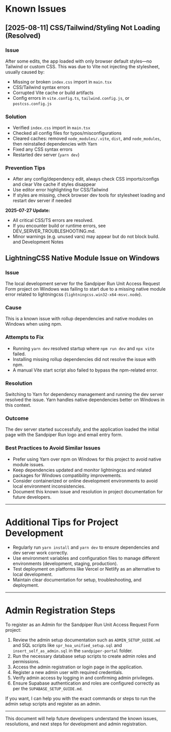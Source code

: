 # Known Issues

## [2025-08-11] CSS/Tailwind/Styling Not Loading (Resolved)

### Issue

After some edits, the app loaded with only browser default styles—no Tailwind or custom CSS. This was due to Vite not injecting the stylesheet, usually caused by:

- Missing or broken `index.css` import in `main.tsx`
- CSS/Tailwind syntax errors
- Corrupted Vite cache or build artifacts
- Config errors in `vite.config.ts`, `tailwind.config.js`, or `postcss.config.js`

### Solution

- Verified `index.css` import in `main.tsx`
- Checked all config files for typos/misconfigurations
- Cleared caches: removed `node_modules/.vite`, `dist`, and `node_modules`, then reinstalled dependencies with Yarn
- Fixed any CSS syntax errors
- Restarted dev server (`yarn dev`)

### Prevention Tips

- After any config/dependency edit, always check CSS imports/configs and clear Vite cache if styles disappear
- Use editor error highlighting for CSS/Tailwind
- If styles are missing, check browser dev tools for stylesheet loading and restart dev server if needed

**2025-07-27 Update:**

- All critical CSS/TS errors are resolved.
- If you encounter build or runtime errors, see DEV_SERVER_TROUBLESHOOTING.md.
- Minor warnings (e.g. unused vars) may appear but do not block build.
  and Development Notes

## LightningCSS Native Module Issue on Windows

### Issue

The local development server for the Sandpiper Run Unit Access Request Form project on Windows was failing to start due to a missing native module error related to lightningcss (`lightningcss.win32-x64-msvc.node`).

### Cause

This is a known issue with rollup dependencies and native modules on Windows when using npm.

### Attempts to Fix

- Running `yarn dev` resolved startup where `npm run dev` and `npx vite` failed.
- Installing missing rollup dependencies did not resolve the issue with npm.
- A manual Vite start script also failed to bypass the npm-related error.

### Resolution

Switching to Yarn for dependency management and running the dev server resolved the issue. Yarn handles native dependencies better on Windows in this context.

### Outcome

The dev server started successfully, and the application loaded the initial page with the Sandpiper Run logo and email entry form.

### Best Practices to Avoid Similar Issues

- Prefer using Yarn over npm on Windows for this project to avoid native module issues.
- Keep dependencies updated and monitor lightningcss and related packages for Windows compatibility improvements.
- Consider containerized or online development environments to avoid local environment inconsistencies.
- Document this known issue and resolution in project documentation for future developers.

---

# Additional Tips for Project Development

- Regularly run `yarn install` and `yarn dev` to ensure dependencies and dev server work correctly.
- Use environment variables and configuration files to manage different environments (development, staging, production).
- Test deployment on platforms like Vercel or Netlify as an alternative to local development.
- Maintain clear documentation for setup, troubleshooting, and deployment.

---

# Admin Registration Steps

To register as an Admin for the Sandpiper Run Unit Access Request Form project:

1. Review the admin setup documentation such as `ADMIN_SETUP_GUIDE.md` and SQL scripts like `spr_hoa_unified_setup.sql` and `insert_self_as_admin.sql` in the `sandpiper-portal` folder.
2. Run the necessary database setup scripts to create admin roles and permissions.
3. Access the admin registration or login page in the application.
4. Register a new admin user with required credentials.
5. Verify admin access by logging in and confirming admin privileges.
6. Ensure Supabase authentication and roles are configured correctly as per the `SUPABASE_SETUP_GUIDE.md`.

If you want, I can help you with the exact commands or steps to run the admin setup scripts and register as an admin.

---

This document will help future developers understand the known issues, resolutions, and next steps for development and admin registration.
